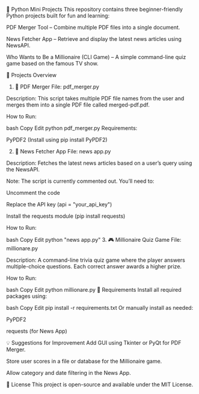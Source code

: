 🐍 Python Mini Projects
This repository contains three beginner-friendly Python projects built for fun and learning:

PDF Merger Tool – Combine multiple PDF files into a single document.

News Fetcher App – Retrieve and display the latest news articles using NewsAPI.

Who Wants to Be a Millionaire (CLI Game) – A simple command-line quiz game based on the famous TV show.

📁 Projects Overview
1. 📎 PDF Merger
File: pdf_merger.py

Description:
This script takes multiple PDF file names from the user and merges them into a single PDF file called merged-pdf.pdf.

How to Run:

bash
Copy
Edit
python pdf_merger.py
Requirements:

PyPDF2 (Install using pip install PyPDF2)

2. 📰 News Fetcher App
File: news app.py

Description:
Fetches the latest news articles based on a user’s query using the NewsAPI.

Note: The script is currently commented out. You’ll need to:

Uncomment the code

Replace the API key (api = "your_api_key")

Install the requests module (pip install requests)

How to Run:

bash
Copy
Edit
python "news app.py"
3. 🎮 Millionaire Quiz Game
File: millionare.py

Description:
A command-line trivia quiz game where the player answers multiple-choice questions. Each correct answer awards a higher prize.

How to Run:

bash
Copy
Edit
python millionare.py
📌 Requirements
Install all required packages using:

bash
Copy
Edit
pip install -r requirements.txt
Or manually install as needed:

PyPDF2

requests (for News App)

💡 Suggestions for Improvement
Add GUI using Tkinter or PyQt for PDF Merger.

Store user scores in a file or database for the Millionaire game.

Allow category and date filtering in the News App.

📜 License
This project is open-source and available under the MIT License.
